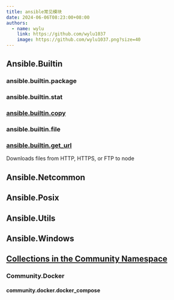 ```yaml
---
title: ansible常见模块
date: 2024-06-06T08:23:00+08:00
authors:
  - name: wylu
    link: https://github.com/wylu1037
    image: https://github.com/wylu1037.png?size=40
---
```


## Ansible.Builtin
### ansible.builtin.package

### ansible.builtin.stat

### [ansible.builtin.copy](https://docs.ansible.com/ansible/latest/collections/ansible/builtin/copy_module.html)


### ansible.builtin.file

### [ansible.builtin.get_url](https://docs.ansible.com/ansible/latest/collections/ansible/builtin/get_url_module.html)
Downloads files from HTTP, HTTPS, or FTP to node

## Ansible.Netcommon

## Ansible.Posix

## Ansible.Utils

## Ansible.Windows


## [Collections in the Community Namespace](https://docs.ansible.com/ansible/latest/collections/community/index.html)
### Community.Docker
#### community.docker.docker_compose